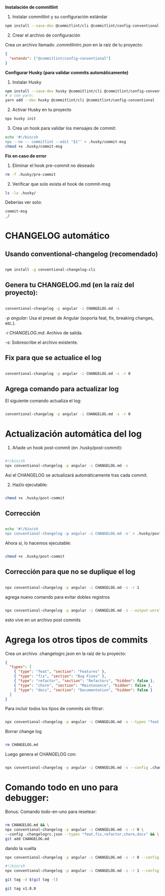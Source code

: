 **Instalación de commitlint**

1. Instalar commitlint y su configuración estándar

```sh
npm install --save-dev @commitlint/cli @commitlint/config-conventional
```

2. Crear el archivo de configuración

Crea un archivo llamado _.commitlintrc.json_ en la raíz de tu proyecto:

```json
{
  "extends": ["@commitlint/config-conventional"]
}
```

**Configurar Husky (para validar commits automáticamente)**

1. Instalar Husky

```sh
npm install --save-dev husky @commitlint/cli @commitlint/config-conventional
# o con yarn:
yarn add --dev husky @commitlint/cli @commitlint/config-conventional
```

2. Activar Husky en tu proyecto

```sh
npx husky init
```

3. Crea un hook para validar los mensajes de commit:

```sh
echo '#!/bin/sh
npx --no -- commitlint --edit "$1"' > .husky/commit-msg
chmod +x .husky/commit-msg
```

**Fix en caso de error**

1. Eliminar el hook pre-commit no deseado

```sh
rm -f .husky/pre-commit
```

2. Verificar que solo exista el hook de commit-msg

```sh
ls -la .husky/
```

Deberías ver solo:

```sh
commit-msg
_/
```

# CHANGELOG automático

## Usando conventional-changelog (recomendado)

```sh

npm install -g conventional-changelog-cli

```

## Genera tu CHANGELOG.md (en la raíz del proyecto):

```sh

conventional-changelog -p angular -i CHANGELOG.md -s

```

_-p angular:_ Usa el preset de Angular (soporta feat, fix, breaking changes, etc.).

_-i CHANGELOG.md:_ Archivo de salida.

_-s:_ Sobrescribe el archivo existente.

## Fix para que se actualice el log

```sh

conventional-changelog -p angular -i CHANGELOG.md -s -r 0

```

## Agrega comando para actualizar log

El siguiente comando actualiza el log:

```sh

conventional-changelog -p angular -i CHANGELOG.md -s -r 0

```

# Actualización automática del log

1. Añade un hook post-commit (en .husky/post-commit):

```sh

#!/bin/sh
npx conventional-changelog -p angular -i CHANGELOG.md -s

```

Así el CHANGELOG se actualizará automáticamente tras cada commit.

2. Hazlo ejecutable:

```sh

chmod +x .husky/post-commit

```

## Corrección

```sh

echo '#!/bin/sh
npx conventional-changelog -p angular -i CHANGELOG.md -s' > .husky/post-commit

```

Ahora sí, lo hacemos ejecutable:

```sh

chmod +x .husky/post-commit

```

## Corrección para que no se duplique el log

```sh

npx conventional-changelog -p angular -i CHANGELOG.md -s -r 1

```

agrega nuevo comando para evitar dobles registros

```sh

npx conventional-changelog -p angular -i CHANGELOG.md -s --output-unreleased=true

```

esto vive en un archivo post commits

# Agrega los otros tipos de commits

Crea un archivo .changelogrc.json en la raíz de tu proyecto:

```json
{
  "types": [
    { "type": "feat", "section": "Features" },
    { "type": "fix", "section": "Bug Fixes" },
    { "type": "refactor", "section": "Refactors", "hidden": false },
    { "type": "chore", "section": "Maintenance", "hidden": false },
    { "type": "docs", "section": "Documentation", "hidden": false }
  ]
}
```

Para incluir todos los tipos de commits sin filtrar:

```sh

npx conventional-changelog -p angular -i CHANGELOG.md -s --types "feat,fix,refactor,chore,docs,style,test,perf"

```

Borrar change log

```sh

rm CHANGELOG.md

```

Luego genera el CHANGELOG con:

```sh

npx conventional-changelog -p angular -i CHANGELOG.md -s --config .changelogrc.json

```

# Comando todo en uno para debugger:

Bonus: Comando todo-en-uno para resetear:

```sh

rm CHANGELOG.md && \
npx conventional-changelog -p angular -i CHANGELOG.md -s -r 0 \
--config .changelogrc.json --types "feat,fix,refactor,chore,docs" && \
git add CHANGELOG.md

```

dando la vuelta

```sh
npx conventional-changelog -p angular -i CHANGELOG.md -s -r 0 --config .changelogrc.json --types "feat,fix,refactor,chore,docs"
```

```sh
#!/bin/sh
npx conventional-changelog -p angular -i CHANGELOG.md -s -r 1 --config .changelogrc.json --types "feat,fix,refactor,chore,docs"
```

```sh
git tag -d $(git tag -l)
```

```sh
git tag v1.0.0
```
